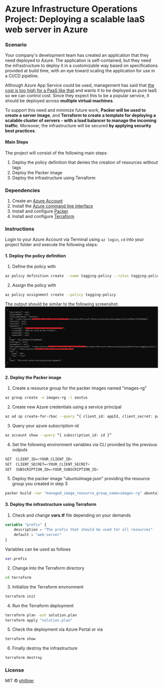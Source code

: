 # Azure Infrastructure Operations Project: Deploying a scalable IaaS web server in Azure

### Scenario
Your company's development team has created an application that they need deployed to Azure. The application is self-contained, but they need the infrastructure to deploy it in a customizable way based on specifications provided at build time, with an eye toward scaling the application for use in a CI/CD pipeline.

Although Azure App Service could be used, management has said that <u>the cost is too high for a PaaS like that</u> and wants it to be deployed as pure IaaS so we can control cost. Since they expect this to be a popular service, it should be deployed across <b>multiple virtual machines</b>.

To support this need and minimize future work, <b> Packer will be used to create a server image</b>, and <b>Terraform to create a template for deploying a scalable cluster of servers - with a load balancer to manage the incoming traffic</b>. Moreover, the infrastructure will be secured <b>by applying security best practices</b>.

#### Main Steps
The project will consist of the following main steps:

1. Deploy the policy definition that denies the creation of resources without tags
2. Deploy the Packer image
3. Deploy the infrastructure using Terraform

### Dependencies
1. Create an [Azure Account](https://portal.azure.com) 
2. Install the [Azure command line interface](https://docs.microsoft.com/en-us/cli/azure/install-azure-cli?view=azure-cli-latest)
3. Install and configure [Packer](https://www.packer.io/downloads)
4. Install and configure [Terraform](https://www.terraform.io/downloads.html)

### Instructions

Login to your Azure Account via Terminal using `az login`, `cd` into your project folder and execute the following steps:

#### 1. Deploy the policy definition

1. Define the policy with  
```bash
az policy definition create --name tagging-policy --rules tagging-policy.rules.json
```  

2. Assign the policy with
```bash  
az policy assignment create --policy tagging-policy
```

The output should be similar to the following screenshot.  
![Tagging-Policy](./tagging-policy.PNG)

#### 2. Deploy the Packer image
1. Create a resource group for the packer images named "images-rg" 
```bash 
az group create -n images-rg -l eastus
```

2. Create new Azure credentials using a service principal
```bash 
az ad sp create-for-rbac --query “{ client_id: appId, client_secret: password, tenant_id: tenant }”
```  

3. Query your azure subscription-id
```bash
az account show --query “{ subscription_id: id }”
```

4. Set the following environment variables via CLI provided by the previous outputs
```bash  
SET  CLIENT_ID=<YOUR_CLIENT_ID>    
SET  CLIENT_SECRET=<YOUR_CLIENT_SECRET>     
SET  SUBSCRIPTION_ID=<YOUR_SUBSCRIPTION_ID>
```

5. Deploy the packer image "ubuntuImage.json" providing the resource group you created in step 3  
```bash
packer build -var "managed_image_resource_group_name=images-rg" ubuntuImage.json
```  

#### 3. Deploy the infrastructure using Terraform
1. Check and change **vars.tf** file depending on your demands
```tf
variable "prefix" {
    description = "The prefix that should be used for all resources"
    default = "web-server"
}
```

Variables can be used as follows
```tf
var.prefix
```
2. Change into the Terraform directory
```bash
cd terraform
```

3. Initialize the Terraform environment
```bash
terraform init
```
4. Run the Terraform deployment
```bash
terraform plan -out solution.plan
terraform apply "solution.plan"
```

5. Check the deployment via Azure Portal or via
```bash
terraform show
```

6. Finally destroy the infrastructure
```bash
terraform destroy
```

### License
MIT © [philbier]()